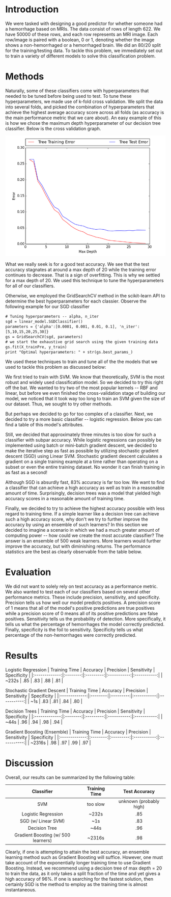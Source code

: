 # Introduction
We were tasked with designing a good predictor for whether someone had a hemorrhage based on MRIs. The data consist of rows of length 622. We have 50000 of these rows, and each row represents an MRI image. Each row/image is paired with a boolean, 0 or 1, denoting whether the image shows a non-hemorrhaged or a hemorrhaged brain. We did an 80/20 split for the training/testing data. To tackle this problem, we immediately set out to train a variety of different models to solve this classification problem.

# Methods
Naturally, some of these classifiers come with hyperparameters that needed to be tuned before being used to test. To tune these hyperparameters, we made use of k-fold cross validation. We split the data into several folds, and picked the combination of hyperparameters that achieve the highest average accuracy score across all folds (as accuracy is the main performance metric that we care about). An easy example of this is how we chose the maximum depth hyperparameter of our decision tree classifier. Below is the cross validation graph.

![Image](/dectree.png)

What we really seek is for a good test accuracy. We see that the test accuracy stagnates at around a max depth of 20 while the training error continues to decrease. That is a sign of overfitting. This is why we settled for a max depth of 20. We used this technique to tune the hyperparameters for all of our classifiers.

Otherwise, we employed the GridSearchCV method in the scikit-learn API to determine the best hyperparameters for each classier. Observe the following example for our SGD classifier

```
# Tuning hyperparameters -- alpha, n_iter
sgd = linear_model.SGDClassifier()
parameters = {'alpha':[0.0001, 0.001, 0.01, 0.1], 'n_iter':[5,10,15,20,25,30]}
gs = GridSearchCV(sgd, parameters)
# we start the exhaustive grid search using the given training data
gs.fit(X_trainPre, y_train)
print "Optimal hyperparameters: " + str(gs.best_params_)
```

We used these techniques to train and tune all of the the models that we used to tackle this problem as discussed below:

We first tried to train with SVM. We know that theoretically, SVM is the most robust and widely used classification model. So we decided to try this right off the bat. We wanted to try two of the most popular kernels -- RBF and linear, but before we even finished the cross-validation stage of building our model, we noticed that it took way too long to train an SVM given the size of our dataset. Thus, we sought to try other methods.

But perhaps we decided to go for too complex of a classifier. Next, we decided to try a more basic classifier -- logistic regression. Below you can find a table of this model's attributes.

Still, we decided that approximately three minutes is too slow for such a classifier with subpar accuracy. While logistic regressions can possibly be implemented using batch or mini-batch gradient descent, we decided to make the iterative step as fast as possible by utilizing stochastic gradient descent (SGD) using Linear SVM. Stochastic gradient descent calculates a gradient on a single training example at a time rather than operating on a subset or even the entire training dataset. No wonder it can finish training in as fast as a second!

Although SGD is absurdly fast, 83% accuracy is far too low. We want to find a classifier that can achieve a high accuracy as well as train in a reasonable amount of time. Surprisingly, decision trees was a model that yielded high accuracy scores in a reasonable amount of training time.

Finally, we decided to try to achieve the highest accuracy possible with less regard to training time. If a simple learner like a decision tree can achieve such a high accuracy score, why don't we try to further improve the accuracy by using an ensemble of such learners? In this section we decided to imagine a scenario in which we had a much greater amount of computing power -- how could we create the most accurate classifier? The answer is an ensemble of 500 weak learners. More learners would further improve the accuracy, but with diminishing returns. The performance statistics are the best as clearly observable from the table below.

# Evaluation
We did not want to solely rely on test accuracy as a performance metric. We also wanted to test each of our classifiers based on several other performance metrics. These include precision, sensitivity, and specificity. Precision tells us how well our model predicts positives. A precision score of 1 means that all of the model's positive predictions are true positives while a precision score of 0 means all of its positive predictions are false positives. Sensitivity tells us the probability of detection. More specifically, it tells us what the percentage of hemorrhages the model correctly predicted. Finally, specificity is the foil to sensitivity. Specificity tells us what percentage of the non-hemorrhages were correctly predicted.

# Results
Logistic Regression
| Training Time | Accuracy | Precision | Sensitivity | Specificity |
|:-------------:|:--------:|:---------:|:-----------:|:-----------:|
| ~232s | .85 | .83 | .88 | .81 |

Stochastic Gradient Descent
| Training Time | Accuracy | Precision | Sensitivity | Specificity |
|:-------------:|:--------:|:---------:|:-----------:|:-----------:|
| ~1s | .83 | .81 | .84 | .80 |

Decision Trees
| Training Time | Accuracy | Precision | Sensitivity | Specificity |
|:-------------:|:--------:|:---------:|:-----------:|:-----------:|
| ~44s | .96 | .94 | .98 | .94 |

Gradient Boosting (Ensemble)
| Training Time | Accuracy | Precision | Sensitivity | Specificity |
|:-------------:|:--------:|:---------:|:-----------:|:-----------:|
| ~2316s | .98 | .97 | .99 | .97 |

# Discussion
Overall, our results can be summarized by the following table:

| Classifier | Training Time | Test Accuracy |
|:----------:|:-------------:|:-------------:|
| SVM | too slow | unknown (probably high) |
| Logistic Regression | ~232s | .85 |
| SGD (w/ Linear SVM) | ~1s | .83 |
| Decision Tree | ~44s | .96 |
| Gradient Boosting (w/ 500 learners) | ~2316s | .98 |

Clearly, if one is attempting to attain the best accuracy, an ensemble learning method such as Gradient Boosting will suffice. However, one must take account of the exponentially longer training time to use Gradient Boosting. Instead, we recommend using a decision tree of max depth = 20 to train the data, as it only takes a split fraction of the time and yet gives a high accuracy of 96%. If one is searching for the fastest solution, then certainly SGD is the method to employ as the training time is almost instantaneous.
